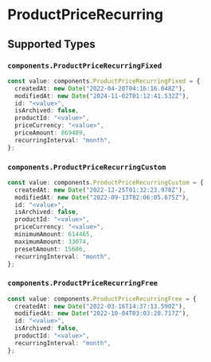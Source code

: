 # ProductPriceRecurring


## Supported Types

### `components.ProductPriceRecurringFixed`

```typescript
const value: components.ProductPriceRecurringFixed = {
  createdAt: new Date("2022-04-20T04:16:16.048Z"),
  modifiedAt: new Date("2024-11-02T01:12:41.532Z"),
  id: "<value>",
  isArchived: false,
  productId: "<value>",
  priceCurrency: "<value>",
  priceAmount: 869489,
  recurringInterval: "month",
};
```

### `components.ProductPriceRecurringCustom`

```typescript
const value: components.ProductPriceRecurringCustom = {
  createdAt: new Date("2022-12-25T01:32:23.978Z"),
  modifiedAt: new Date("2022-09-13T02:06:05.675Z"),
  id: "<value>",
  isArchived: false,
  productId: "<value>",
  priceCurrency: "<value>",
  minimumAmount: 614465,
  maximumAmount: 33074,
  presetAmount: 15606,
  recurringInterval: "month",
};
```

### `components.ProductPriceRecurringFree`

```typescript
const value: components.ProductPriceRecurringFree = {
  createdAt: new Date("2022-03-16T14:37:13.590Z"),
  modifiedAt: new Date("2022-10-04T03:03:20.717Z"),
  id: "<value>",
  isArchived: false,
  productId: "<value>",
  recurringInterval: "month",
};
```

